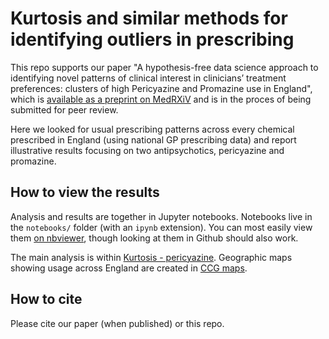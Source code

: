 # Kurtosis and similar methods for identifying outliers in prescribing

This repo supports our paper "A hypothesis-free data science approach to identifying novel patterns of clinical interest in clinicians’ treatment preferences: clusters of high Pericyazine and Promazine use in England", which is [available as a preprint on MedRXiV](https://www.medrxiv.org/content/10.1101/2022.03.22.22272504v1) and is in the proces of being submitted for peer review. 

Here we looked for usual prescribing patterns across every chemical prescribed in England (using national GP prescribing data) and report illustrative results focusing on two antipsychotics, pericyazine and promazine. 

## How to view the results

Analysis and results are together in Jupyter notebooks. Notebooks live in the `notebooks/` folder (with an `ipynb` extension). You can most easily view them [on
nbviewer](https://nbviewer.jupyter.org/github/ebmdatalab/<repo>/tree/master/notebooks/), though looking at them in Github should also work.

The main analysis is within [Kurtosis - pericyazine](https://github.com/ebmdatalab/kurtosis-pericyazine/blob/master/notebooks/Kurtosis%20-%20pericyazine.ipynb). Geographic maps showing usage across England are created in [CCG maps](https://github.com/ebmdatalab/kurtosis-pericyazine/blob/master/notebooks/CCG_maps.ipynb).

## How to cite

Please cite our paper (when published) or this repo. 
